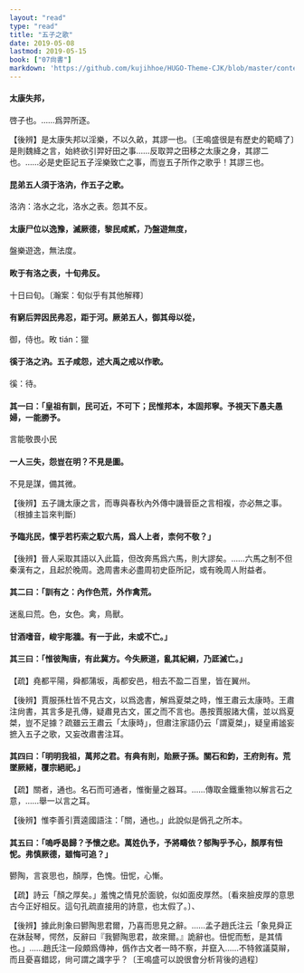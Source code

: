 ```yaml
---
layout: "read"
type: "read"
title: "五子之歌"
date: 2019-05-08
lastmod: 2019-05-15
book: ["07尙書"]
markdown: 'https://github.com/kujihhoe/HUGO-Theme-CJK/blob/master/content/read/07-尙書/008-五子之歌.md'
---
```


#### 太康失邦，

啓子也。……爲羿所逐。

【後辨】是太康失邦以淫樂，不以久畝，其謬一也。〔王鳴盛很是有歷史的範疇了〕是則魏絳之言，始終欲引羿好田之事……反取羿之田移之太康之身，其謬二也。……必是史臣記五子淫樂致亡之事，而豈五子所作之歌乎！其謬三也。

#### 昆弟五人須于洛汭，作五子之歌。

洛汭：洛水之北，洛水之表。怨其不反。

#### 太康尸位以逸豫，滅厥德，黎民咸貳，乃盤遊無度，

盤樂遊逸，無法度。

#### 畋于有洛之表，十旬弗反。

十日曰旬。〔瀚案：旬似乎有其他解釋〕

#### 有窮后羿因民弗忍，距于河。厥弟五人，御其母以從，

御，侍也。畋 tián：獵

#### 徯于洛之汭。五子咸怨，述大禹之戒以作歌。

徯：待。

#### 其一曰：「皇祖有訓，民可近，不可下；民惟邦本，本固邦寧。予視天下愚夫愚婦，一能勝予。

言能敬畏小民

#### 一人三失，怨豈在明？不見是圖。

不見是謀，備其微。

【後辨】五子譏太康之言，而專與<v>春秋內外傳</v>中譏晉臣之言相複，亦必無之事。〔根據主旨來判斷〕

#### 予臨兆民，懍乎若朽索之馭六馬，爲人上者，柰何不敬？」

【後辨】晉人采取其語以入此篇，但改奔馬爲六馬，則大謬矣。……六馬之制不但秦漢有之，且起於晚周。<v>逸周書</v>未必盡周初史臣所記，或有晚周人附益者。

#### 其二曰：「訓有之：內作色荒，外作禽荒。

迷亂曰荒。色，女色。禽，鳥獸。

#### 甘酒嗜音，峻宇彫牆。有一于此，未或不亡。」

#### 其三曰：「惟彼陶唐，有此冀方。今失厥道，亂其紀綱，乃厎滅亡。」

【疏】堯都平陽，舜都蒲坂，禹都安邑，相去不盈二百里，皆在翼州。

【後辨】賈服孫杜皆不見古文，以爲<v>逸書</v>，解爲夏桀之時，惟王肅云太康時。王肅注<v>尙書</v>，其言多是孔傳，疑肅見古文，匿之而不言也。愚按賈服諸大儒，並以爲夏桀，豈不足據？疏雖云王肅云「太康時」，但肅注<v>家語</v>仍云「謂夏桀」，疑皇甫謐妄摭入<v>五子之歌</v>，又妄改肅<v>書</v>注耳。

#### 其四曰：「明明我祖，萬邦之君。有典有則，貽厥子孫。關石和鈞，王府則有。荒墜厥緒，覆宗絕祀。」

【疏】關者，通也。名石而可通者，惟衡量之器耳。……傳取金鐵重物以解言石之意，……舉一以言之耳。

【後辨】惟李善引賈逵<v>國語</v>注：「關，通也。」此說似是僞孔之所本。

#### 其五曰：「嗚呼曷歸？予懷之悲。萬姓仇予，予將疇依？郁陶乎予心，顏厚有忸怩。弗慎厥德，雖悔可追？」

鬰陶，言哀思也，顏厚，色愧。忸怩，心慚。

【疏】詩云「顏之厚矣。」羞愧之情見於面貌，似如面皮厚然。〔看來臉皮厚的意思古今正好相反。這句孔疏直接用的詩意，也太假了。〕、

【後辨】據此則象曰鬰陶思君爾，乃喜而思見之辭。……<v>孟子</v>趙氏注云「象見舜正在牀鼔琴，愕然，反辭曰『我鬰陶思君，故來爾。』詭辭也。忸怩而慙，是其情也。」……趙氏注一段頗爲傳神，僞作古文者一時不察，并竄入……不特敘議莫辮，而且憂喜錯認，尙可謂之識字乎？〔王鳴盛可以說很會分析背後的過程〕
